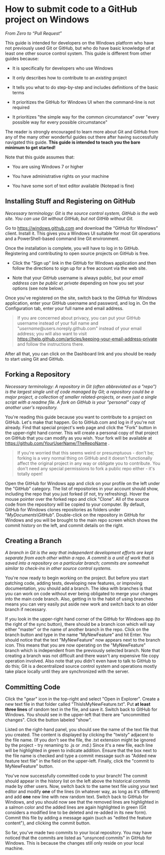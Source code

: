 How to submit code to a GitHub project on Windows
=================================================

*From Zero to “Pull Request”*

This guide is intended for developers on the Windows platform who have not
previously used Git or GitHub, but who do have basic knowledge of at least one
other source control system.  This guide is different from other guides because:

-   It is specifically for developers who use Windows

-   It only describes how to contribute to an *existing* project

-   It tells you what to do step-by-step and includes definitions of the basic
    terms

-   It prioritizes the GitHub for Windows UI when the command-line is not
    required

-   It prioritizes "the simple way for the common circumstance" over "every
    possible way for every possible circumstance"

The reader is strongly encouraged to learn more about Git and GitHub from any of
the many other wonderful guides out there after having successfully navigated
this guide.  **This guide is intended to teach you the bare minimum to get
started!**

Note that this guide assumes that:

-   You are using Windows 7 or higher

-   You have administrative rights on your machine

-   You have some sort of text editor available (Notepad is fine)



Installing Stuff and Registering on GitHub
------------------------------------------

*Necessary terminology: Git is the source control system, GitHub is the web
site.  You can use Git without GitHub, but not GitHib without Git.*

Go to <https://windows.github.com> and download the “GitHub for Windows” client.
Install it.  This gives you a Windows UI suitable for most Git operations and a
PowerShell-based command line Git environment.

Once the installation is complete, you will have to log in to GitHub.
Registering and contributing to open source projects on GitHub is free.

-   Click the "Sign up" link in the GitHub for Windows application and then
    follow the directions to sign up for a free account via the web site.

-   Note that your GitHub username is always public, but *your email address can
    be public or private* depending on how you set your options (see note
    below).

Once you've registered on the site, switch back to the GitHub for Windows
application, enter your GitHub username and password, and log in.  On the
Configuration tab, enter your full name and email address.

>   If you are concerned about privacy, you can put your GitHub username instead
>   of your full name and "*username*@users.noreply.github.com" instead of your
>   email address; you will also want to visit
>   <https://help.github.com/articles/keeping-your-email-address-private> and
>   follow the instructions there.

After all that, you can click on the Dashboard link and you should be ready to
start using Git and GitHub.



Forking a Repository
--------------------

*Necessary terminology: A repository in Git (often abbreviated as a "repo") is
the largest single unit of code managed by Git; a repository could be a major
project, a collection of smaller related-projects, or even just a single script
with a readme file.  A fork on GitHub is your "personal" copy of another user's
repository.*

You're reading this guide because you want to contribute to a project on GitHub.
Let's make that happen.  Go to GitHub.com and log in if you're not already.
Find that special project's web page and click the "Fork" button in the
upper-right hand corner.  This will create a personal copy of that project on
GitHub that you can modify as you wish.  Your fork will be available at
https://github.com/YourUserName/TheRepoName .

>   If you're worried that this seems weird or presumptuous - don't be; forking
>   is a very normal thing on GitHub and it doesn't functionally affect the
>   original project in any way or obligate you to contribute.  You don't need
>   any special permissions to fork a public repo either - it's totally open!

Open the GitHub for Windows app and click on your profile on the left under the
"GitHub" category.  The list of repositories in your account should show,
including the repo that you just forked (if not, try refreshing).  Hover the
mouse pointer over the forked repo and click "Clone".  All of the source code
from the repository will be copied to your computer.  By default, GitHub for
Windows clones repositories as folders under "*MyDocuments*\\GitHub".
Double-click on the repository in GitHub for Windows and you will be brought to
the main repo screen which shows the commit history on the left, and commit
details on the right.



Creating a Branch
-----------------

*A branch in Git is the way that independent development efforts are kept
separate from each other within a repo.  A commit is a unit of work that is
saved into a repository on a particular branch; commits are somewhat similar to
check-ins in other source control systems.*

You're now ready to begin working on the project.  But before you start patching
code, adding tests, developing new features, or improving documentation, you
should add a branch.  The idea with branches is that you can work on code
without ever being obligated to merge your changes into the main code branch.
Also, getting in to the habit of using branches means you can very easily put
aside new work and switch back to an older branch if necessary.

If you look in the upper-right hand corner of the GitHub for Windows app (to the
right of the sync button), there should be a branch icon which will say either
"master" or the name of another branch in the repo.  Click on the branch button
and type in the name "MyNewFeature" and hit Enter.  You should notice that the
text "MyNewFeature" now appears next to the branch icon.  This means that you
are now operating on the "MyNewFeature" branch which is independent from the
previously selected branch.  Note that creating a branch was not difficult and
there wasn't any expensive file copy operation involved.  Also note that you
didn't even have to talk to GitHub to do this; Git is a decentralized source
control system and operations mostly take place locally until they are
synchronized with the server.



Committing Code
---------------

Click the "gear" icon in the top-right and select "Open in Explorer".  Create a
new text file in that folder called "ThisIsMyNewFeature.txt".  Put **at least
three lines** of random text in the file, and save it.  Switch back to GitHub
for Windows.  You should see in the upper-left that there are "uncommitted
changes".  Click the button labeled "show".

Listed on the right-hand panel, you should see the name of the text file that
you created.  The content is displayed by clicking the "twisty" adjacent to the
file name.  (If you don't see the file, the .txt extension might be ignored by
the project - try renaming to .js or .md.)  Since it's a new file, each line
will be highlighted in green to indicate addition.  Ensure that the box next to
the file name is checked and type a commit message such as "Added new feature
text file" in the field on the upper-left.  Finally, click the "commit to
MyNewFeature" button.

You've now successfully committed code to your branch!  The commit should appear
in the history list on the left above the historical commits made by other
users.  Now, switch back to the same text file using your text editor and modify
**one** of the lines (in whatever way, as long as it's different) and add
**one** new line with new random text.  Switch back to GitHub for Windows, and
you should now see that the removed lines are highlighted in a salmon color and
the added lines are again highlighted in green (Git considers a modified line to
be deleted and re-added in its new form).  Commit this file by adding a message
again (such as "edited the feature content"), and clicking the commit button.

So far, you've made two commits to your local repository.  You may have noticed
that the commits are listed as "unsynced commits" in GitHub for Windows.  This
is because the changes still only reside on your local machine.
